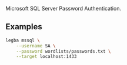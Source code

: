 Microsoft SQL Server Password Authentication.

## Examples

```sh
legba mssql \
    --username SA \
    --password wordlists/passwords.txt \
    --target localhost:1433
```